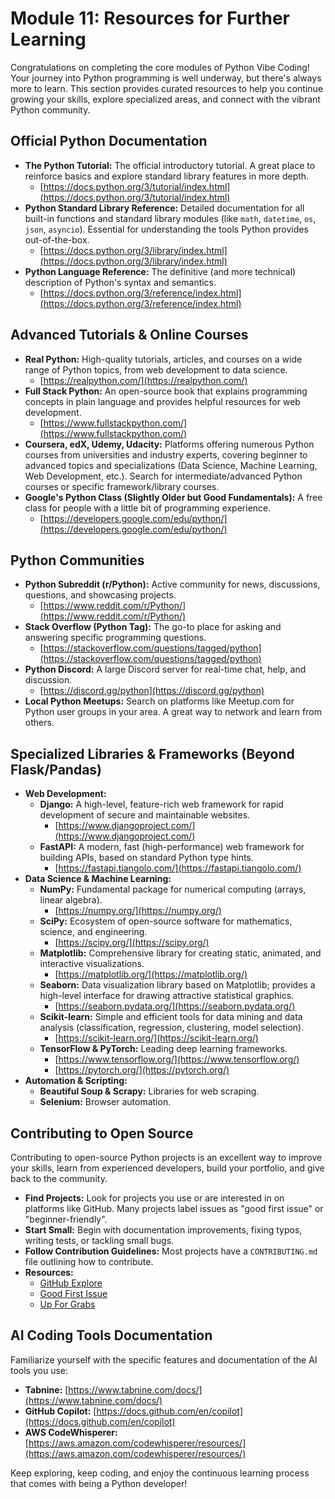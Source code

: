 # Module 11: Resources for Further Learning

Congratulations on completing the core modules of Python Vibe Coding! Your journey into Python programming is well underway, but there's always more to learn. This section provides curated resources to help you continue growing your skills, explore specialized areas, and connect with the vibrant Python community.

## Official Python Documentation

*   **The Python Tutorial:** The official introductory tutorial. A great place to reinforce basics and explore standard library features in more depth.
    *   [https://docs.python.org/3/tutorial/index.html](https://docs.python.org/3/tutorial/index.html)
*   **Python Standard Library Reference:** Detailed documentation for all built-in functions and standard library modules (like `math`, `datetime`, `os`, `json`, `asyncio`). Essential for understanding the tools Python provides out-of-the-box.
    *   [https://docs.python.org/3/library/index.html](https://docs.python.org/3/library/index.html)
*   **Python Language Reference:** The definitive (and more technical) description of Python's syntax and semantics.
    *   [https://docs.python.org/3/reference/index.html](https://docs.python.org/3/reference/index.html)

## Advanced Tutorials & Online Courses

*   **Real Python:** High-quality tutorials, articles, and courses on a wide range of Python topics, from web development to data science.
    *   [https://realpython.com/](https://realpython.com/)
*   **Full Stack Python:** An open-source book that explains programming concepts in plain language and provides helpful resources for web development.
    *   [https://www.fullstackpython.com/](https://www.fullstackpython.com/)
*   **Coursera, edX, Udemy, Udacity:** Platforms offering numerous Python courses from universities and industry experts, covering beginner to advanced topics and specializations (Data Science, Machine Learning, Web Development, etc.). Search for intermediate/advanced Python courses or specific framework/library courses.
*   **Google's Python Class (Slightly Older but Good Fundamentals):** A free class for people with a little bit of programming experience.
    *   [https://developers.google.com/edu/python/](https://developers.google.com/edu/python/)

## Python Communities

*   **Python Subreddit (r/Python):** Active community for news, discussions, questions, and showcasing projects.
    *   [https://www.reddit.com/r/Python/](https://www.reddit.com/r/Python/)
*   **Stack Overflow (Python Tag):** The go-to place for asking and answering specific programming questions.
    *   [https://stackoverflow.com/questions/tagged/python](https://stackoverflow.com/questions/tagged/python)
*   **Python Discord:** A large Discord server for real-time chat, help, and discussion.
    *   [https://discord.gg/python](https://discord.gg/python)
*   **Local Python Meetups:** Search on platforms like Meetup.com for Python user groups in your area. A great way to network and learn from others.

## Specialized Libraries & Frameworks (Beyond Flask/Pandas)

*   **Web Development:**
    *   **Django:** A high-level, feature-rich web framework for rapid development of secure and maintainable websites.
        *   [https://www.djangoproject.com/](https://www.djangoproject.com/)
    *   **FastAPI:** A modern, fast (high-performance) web framework for building APIs, based on standard Python type hints.
        *   [https://fastapi.tiangolo.com/](https://fastapi.tiangolo.com/)
*   **Data Science & Machine Learning:**
    *   **NumPy:** Fundamental package for numerical computing (arrays, linear algebra).
        *   [https://numpy.org/](https://numpy.org/)
    *   **SciPy:** Ecosystem of open-source software for mathematics, science, and engineering.
        *   [https://scipy.org/](https://scipy.org/)
    *   **Matplotlib:** Comprehensive library for creating static, animated, and interactive visualizations.
        *   [https://matplotlib.org/](https://matplotlib.org/)
    *   **Seaborn:** Data visualization library based on Matplotlib; provides a high-level interface for drawing attractive statistical graphics.
        *   [https://seaborn.pydata.org/](https://seaborn.pydata.org/)
    *   **Scikit-learn:** Simple and efficient tools for data mining and data analysis (classification, regression, clustering, model selection).
        *   [https://scikit-learn.org/](https://scikit-learn.org/)
    *   **TensorFlow & PyTorch:** Leading deep learning frameworks.
        *   [https://www.tensorflow.org/](https://www.tensorflow.org/)
        *   [https://pytorch.org/](https://pytorch.org/)
*   **Automation & Scripting:**
    *   **Beautiful Soup & Scrapy:** Libraries for web scraping.
    *   **Selenium:** Browser automation.

## Contributing to Open Source

Contributing to open-source Python projects is an excellent way to improve your skills, learn from experienced developers, build your portfolio, and give back to the community.

*   **Find Projects:** Look for projects you use or are interested in on platforms like GitHub. Many projects label issues as "good first issue" or "beginner-friendly".
*   **Start Small:** Begin with documentation improvements, fixing typos, writing tests, or tackling small bugs.
*   **Follow Contribution Guidelines:** Most projects have a `CONTRIBUTING.md` file outlining how to contribute.
*   **Resources:**
    *   [GitHub Explore](https://github.com/explore)
    *   [Good First Issue](https://goodfirstissue.dev/)
    *   [Up For Grabs](https://up-for-grabs.net/#/tags/python)

## AI Coding Tools Documentation

Familiarize yourself with the specific features and documentation of the AI tools you use:

*   **Tabnine:** [https://www.tabnine.com/docs/](https://www.tabnine.com/docs/)
*   **GitHub Copilot:** [https://docs.github.com/en/copilot](https://docs.github.com/en/copilot)
*   **AWS CodeWhisperer:** [https://aws.amazon.com/codewhisperer/resources/](https://aws.amazon.com/codewhisperer/resources/)

Keep exploring, keep coding, and enjoy the continuous learning process that comes with being a Python developer!
